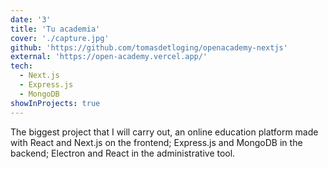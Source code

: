 ```yaml
---
date: '3'
title: 'Tu academia'
cover: './capture.jpg'
github: 'https://github.com/tomasdetloging/openacademy-nextjs'
external: 'https://open-academy.vercel.app/'
tech:
  - Next.js
  - Express.js
  - MongoDB
showInProjects: true
---
```


The biggest project that I will carry out, an online education platform made with React and Next.js on the frontend; Express.js and MongoDB in the backend; Electron and React in the administrative tool.
